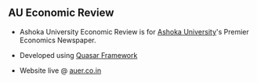 ## AU Economic Review

- Ashoka University Economic Review is for [Ashoka University](https://ashoka.edu.in)'s Premier Economics Newspaper.

- Developed using [Quasar Framework](https://quasar.dev/)

- Website live @ [auer.co.in](https://auer.co.in)

